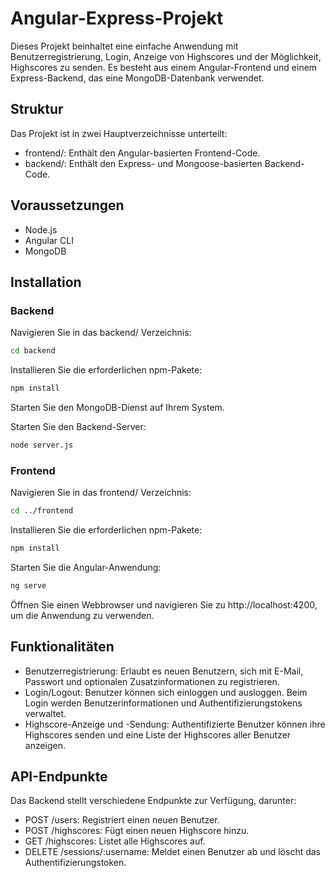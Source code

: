 # Angular-Express-Projekt

Dieses Projekt beinhaltet eine einfache Anwendung mit Benutzerregistrierung, Login, Anzeige von Highscores und der Möglichkeit, Highscores zu senden. Es besteht aus einem Angular-Frontend und einem Express-Backend, das eine MongoDB-Datenbank verwendet.

## Struktur
Das Projekt ist in zwei Hauptverzeichnisse unterteilt:

- frontend/: Enthält den Angular-basierten Frontend-Code.
- backend/: Enthält den Express- und Mongoose-basierten Backend-Code.


## Voraussetzungen

- Node.js
- Angular CLI
- MongoDB

## Installation
### Backend
Navigieren Sie in das backend/ Verzeichnis:

```bash
cd backend 
```
Installieren Sie die erforderlichen npm-Pakete:

```bash
npm install
```
Starten Sie den MongoDB-Dienst auf Ihrem System.

Starten Sie den Backend-Server:

```bash
node server.js
```

### Frontend
Navigieren Sie in das frontend/ Verzeichnis:

```bash
cd ../frontend
```
Installieren Sie die erforderlichen npm-Pakete:

```bash
npm install
```
Starten Sie die Angular-Anwendung:

```bash
ng serve
```
Öffnen Sie einen Webbrowser und navigieren Sie zu http://localhost:4200, um die Anwendung zu verwenden.

## Funktionalitäten
- Benutzerregistrierung: Erlaubt es neuen Benutzern, sich mit E-Mail, Passwort und optionalen Zusatzinformationen zu registrieren.
- Login/Logout: Benutzer können sich einloggen und ausloggen. Beim Login werden Benutzerinformationen und Authentifizierungstokens verwaltet.
- Highscore-Anzeige und -Sendung: Authentifizierte Benutzer können ihre Highscores senden und eine Liste der Highscores aller Benutzer anzeigen.

## API-Endpunkte
Das Backend stellt verschiedene Endpunkte zur Verfügung, darunter:

- POST /users: Registriert einen neuen Benutzer.
- POST /highscores: Fügt einen neuen Highscore hinzu.
- GET /highscores: Listet alle Highscores auf.
- DELETE /sessions/:username: Meldet einen Benutzer ab und löscht das Authentifizierungstoken.
